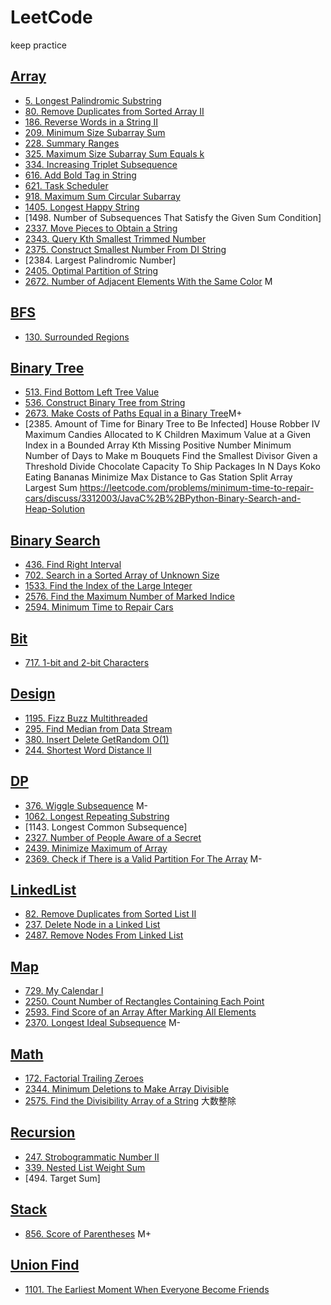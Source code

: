 # LeetCode
keep practice 

## [Array](https://github.com/tigerwash/LeetCode/tree/master/src/Array)
* [5. Longest Palindromic Substring](https://github.com/tigerwash/LeetCode/blob/master/src/Array/5.%20Longest%20Palindromic%20Substring%20)
* [80. Remove Duplicates from Sorted Array II](https://github.com/tigerwash/LeetCode/blob/master/src/Array/Remove_Duplicates_from_Sorted_Array_II.java)
* [186. Reverse Words in a String II](https://github.com/tigerwash/LeetCode/blob/master/src/Array/Reverse_Words_in_a_String_II.java)
* [209. Minimum Size Subarray Sum](https://github.com/tigerwash/LeetCode/blob/master/src/Array/Minimum_Size_Subarray_Sum.java)
* [228. Summary Ranges](https://github.com/tigerwash/LeetCode/blob/master/src/Array/Summary_Ranges.java)
* [325. Maximum Size Subarray Sum Equals k](https://github.com/tigerwash/LeetCode/blob/master/src/Array/Maximum_Size_Subarray_Sum_Equals_k.java)
* [334. Increasing Triplet Subsequence](https://github.com/tigerwash/LeetCode/blob/master/src/Array/Increasing_Triplet_Subsequence.java)
* [616. Add Bold Tag in String](https://github.com/tigerwash/LeetCode/blob/master/src/Array/Add_Bold_Tag_in_String.java)
* [621. Task Scheduler](https://github.com/tigerwash/LeetCode/blob/master/src/Array/Task_schedule.java)
* [918. Maximum Sum Circular Subarray](https://github.com/tigerwash/LeetCode/blob/master/src/Array/Maximum_Sum_Circular_Subarray.java)
* [1405. Longest Happy String](https://github.com/tigerwash/LeetCode/blob/master/src/Array/Longest_Happy_String.java)
* [1498. Number of Subsequences That Satisfy the Given Sum Condition]
* [2337. Move Pieces to Obtain a String](https://github.com/tigerwash/LeetCode/blob/master/src/Array/Move_Pieces_to_Obtain_a_String.java)
* [2343. Query Kth Smallest Trimmed Number](https://github.com/tigerwash/LeetCode/blob/master/src/Array/Query_Kth_Smallest_Trimmed_Number.java)
* [2375. Construct Smallest Number From DI String](https://github.com/tigerwash/LeetCode/blob/master/src/Array/Construct_Smallest_Number_From_DI_String.java)
* [2384. Largest Palindromic Number]
* [2405. Optimal Partition of String](https://github.com/tigerwash/LeetCode/blob/master/src/Array/Optimal_Partition_of_String.java)
* [2672. Number of Adjacent Elements With the Same Color](https://github.com/tigerwash/LeetCode/blob/master/src/Array/Number_of_Adjacent_Elements_With_the_Same_Color.java) M 

## [ BFS ](https://github.com/tigerwash/LeetCode/tree/master/src/BFS)
* [130. Surrounded Regions](https://github.com/tigerwash/LeetCode/blob/master/src/BFS/Surrounded_Regions.java)

## [Binary Tree](https://github.com/tigerwash/LeetCode/tree/master/src/Binary_Tree)
* [513. Find Bottom Left Tree Value](https://github.com/tigerwash/LeetCode/blob/master/src/Binary_Tree/Find_Bottom_Left_Tree_Value.java)
* [536. Construct Binary Tree from String](https://github.com/tigerwash/LeetCode/blob/master/src/Binary_Tree/Construct_Binary_Tree_from_String.java)
* [2673. Make Costs of Paths Equal in a Binary Tree](https://github.com/tigerwash/LeetCode/blob/master/src/Binary_Tree/Make_Costs_of_Paths_Equal_in_a_Binary_Tree.java)M+
* [2385. Amount of Time for Binary Tree to Be Infected]
House Robber IV
Maximum Candies Allocated to K Children
Maximum Value at a Given Index in a Bounded Array
Kth Missing Positive Number
Minimum Number of Days to Make m Bouquets
Find the Smallest Divisor Given a Threshold
Divide Chocolate
Capacity To Ship Packages In N Days
Koko Eating Bananas
Minimize Max Distance to Gas Station
Split Array Largest Sum
https://leetcode.com/problems/minimum-time-to-repair-cars/discuss/3312003/JavaC%2B%2BPython-Binary-Search-and-Heap-Solution


## [Binary Search](https://github.com/tigerwash/LeetCode/tree/master/src/Binary_Search)
* [436. Find Right Interval](https://github.com/tigerwash/LeetCode/blob/master/src/Binary_Search/Find_the_Maximum_Number_of_Marked_Indices.java)
* [702. Search in a Sorted Array of Unknown Size](https://github.com/tigerwash/LeetCode/blob/master/src/Binary_Search/Search_in_a_Sorted_Array_of_Unknown_Size.java)
* [1533. Find the Index of the Large Integer](https://github.com/tigerwash/LeetCode/blob/master/src/Binary_Search/Find_the_Index_of_the_Large_Integer.java)
* [2576. Find the Maximum Number of Marked Indice](https://github.com/tigerwash/LeetCode/blob/master/src/Binary_Search/Find_the_Maximum_Number_of_Marked_Indices.java)
* [2594. Minimum Time to Repair Cars](https://github.com/tigerwash/LeetCode/blob/master/src/Binary_Search/Minimum_Time_to_Repair_Cars.java)



## [Bit](https://github.com/tigerwash/LeetCode/tree/master/src/Bit)
* [717. 1-bit and 2-bit Characters](https://github.com/tigerwash/LeetCode/blob/master/src/Bit/one_bit_and_two_bit_Characters.java)

## [Design](https://github.com/tigerwash/LeetCode/tree/master/src/Design)
* [1195. Fizz Buzz Multithreaded](https://github.com/tigerwash/LeetCode/blob/master/src/Design/1955/Fizz_buzz_multithreaded/1195.%20Fizz%20Buzz%20Multithreaded%20)
* [295. Find Median from Data Stream](https://github.com/tigerwash/LeetCode/blob/master/src/Design/Find_Median_from_Data_Stream.java) 
* [380. Insert Delete GetRandom O(1)](https://github.com/tigerwash/LeetCode/blob/master/src/Design/Insert_Delete_GetRandom.java)
* [244. Shortest Word Distance II](https://github.com/tigerwash/LeetCode/blob/master/src/Design/Shortest_Word_Distance_II.java)

## [DP](https://github.com/tigerwash/LeetCode/tree/master/src/DP)
* [376. Wiggle Subsequence](https://github.com/tigerwash/LeetCode/blob/master/src/DP/Wiggle_Subsequence.java) M-
* [1062. Longest Repeating Substring](https://github.com/tigerwash/LeetCode/blob/master/src/DP/Longest_Repeating_Substring.java)
* [1143. Longest Common Subsequence]
* [2327. Number of People Aware of a Secret](https://github.com/tigerwash/LeetCode/blob/master/src/DP/Number_of_People_Aware_of_a_Secret.java)
* [2439. Minimize Maximum of Array](https://github.com/tigerwash/LeetCode/blob/master/src/DP/Minimize_Maximum_of_Array.java)
* [2369. Check if There is a Valid Partition For The Array](https://github.com/tigerwash/LeetCode/blob/3865999d627e6232ad8a5c1c6b7ba26ec648b52d/src/DP/Check_if_There_is_a_Valid_Partition_For_The_Array.java) M-

## [LinkedList](https://github.com/tigerwash/LeetCode/tree/master/src/LinkedList)
* [82. Remove Duplicates from Sorted List II](https://github.com/tigerwash/LeetCode/blob/master/src/LinkedList/Remove_Duplicates_from_Sorted_List_II.java)
* [237. Delete Node in a Linked List](https://github.com/tigerwash/LeetCode/blob/master/src/LinkedList/Delete_Node_in_a_Linked_List.java)
* [2487. Remove Nodes From Linked List](https://github.com/tigerwash/LeetCode/blob/master/src/LinkedList/Remove_Nodes_From_Linked_List.java)

## [Map](https://github.com/tigerwash/LeetCode/tree/master/src/Map)
* [729. My Calendar I](https://github.com/tigerwash/LeetCode/blob/master/src/Map/My_Calendar_I.java)
* [2250. Count Number of Rectangles Containing Each Point](https://github.com/tigerwash/LeetCode/blob/master/src/Map/Count_Number_of_Rectangles_Containing_Each_Point.java)
* [2593. Find Score of an Array After Marking All Elements](https://github.com/tigerwash/LeetCode/blob/master/src/Map/Find_Score_of_an_Array_After_Marking_All_Elements.java)
* [2370. Longest Ideal Subsequence](https://github.com/tigerwash/LeetCode/blob/3865999d627e6232ad8a5c1c6b7ba26ec648b52d/src/Map/Longest_Ideal_Subsequence.java) M-

## [Math](https://github.com/tigerwash/LeetCode/tree/master/src/Math)
* [172. Factorial Trailing Zeroes](https://github.com/tigerwash/LeetCode/blob/master/src/Math/Factorial_Trailing_Zeroes.java)
* [2344. Minimum Deletions to Make Array Divisible](https://github.com/tigerwash/LeetCode/blob/master/src/Math/Minimum_Deletions_to_Make_Array_Divisible.java)
* [2575. Find the Divisibility Array of a String](https://github.com/tigerwash/LeetCode/blob/master/src/Math/Find_the_Divisibility_Array_of_a_String.java) 大数整除

## [Recursion](https://github.com/tigerwash/LeetCode/tree/master/src/Recursion)
* [247. Strobogrammatic Number II](https://github.com/tigerwash/LeetCode/blob/master/src/Recursion/Strobogrammatic_Number_II.java)
* [339. Nested List Weight Sum](https://github.com/tigerwash/LeetCode/blob/master/src/Recursion/Nested_List_Weight_Sum.java)
* [494. Target Sum]


## [Stack](https://github.com/tigerwash/LeetCode/tree/master/src/Stack)
* [856. Score of Parentheses](https://github.com/tigerwash/LeetCode/blob/master/src/Stack/Score_of_Parentheses.java) M+


## [Union Find](https://github.com/tigerwash/LeetCode/tree/master/src/Union_Find)
* [1101. The Earliest Moment When Everyone Become Friends](https://github.com/tigerwash/LeetCode/blob/master/src/Union_Find/The_Earliest_Moment_When_Everyone_Become_Friends.java)